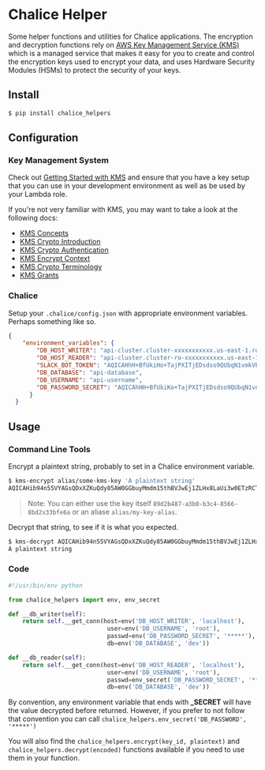# Chalice Helper
Some helper functions and utilities for Chalice applications. The encryption and decryption functions rely on 
[AWS Key Management Service (KMS)](https://aws.amazon.com/kms/) which is a managed service that makes it easy for you 
to create and control the encryption keys used to encrypt your data, and uses Hardware Security Modules (HSMs) to 
protect the security of your keys.

## Install
```bash
$ pip install chalice_helpers
```

## Configuration
### Key Management System
Check out [Getting Started with KMS](https://aws.amazon.com/kms/getting-started/) and ensure that you have a key setup
that you can use in your development environment as well as be used by your Lambda role.

If you're not very familiar with KMS, you may want to take a look at the following docs:

* [KMS Concepts](http://docs.aws.amazon.com/kms/latest/developerguide/concepts.html)
* [KMS Crypto Introduction](http://docs.aws.amazon.com/kms/latest/developerguide/crypto-intro.html)
* [KMS Crypto Authentication](http://docs.aws.amazon.com/kms/latest/developerguide/crypto_authen.html)
* [KMS Encrypt Context](http://docs.aws.amazon.com/kms/latest/developerguide/encrypt-context.html)
* [KMS Crypto Terminology](http://docs.aws.amazon.com/kms/latest/developerguide/crypto-terminology.html)
* [KMS Grants](http://docs.aws.amazon.com/kms/latest/developerguide/grants.html)

### Chalice
Setup your `.chalice/config.json` with appropriate environment variables. Perhaps something like so.
```json
{
    "environment_variables": {
        "DB_HOST_WRITER": "api-cluster.cluster-xxxxxxxxxxx.us-east-1.rds.amazonaws.com",
        "DB_HOST_READER": "api-cluster.cluster-ro-xxxxxxxxxxx.us-east-1.rds.amazonaws.com",
        "SLACK_BOT_TOKEN": "AQICAHhH+BfUkiHo+TajPXITjEDsdso9QUbqN1vmkVbaph2bVwFLgTNUBzmKsh28Aul4o+p4AAAAqjCBpwYJKoZIhvcNAQcGoIGZMIGWAgEAMIGQBgkqhkiG9w0BBwEwHgYJYIZIAWUDBAEuMBEEDKjr3O4nSFKLfTJnHwIBEIBj6E4uUq5KBkb/nb7lSay0ETsRoZ/3a7yuw4uvcQYRWKx6J4LTUfrjAk98hM3HH7c2GKHB1qEozF7NA6Q4hL7KG2k3dVXGgxWefjTdIrlpt5c42SY1AAfaATUMBqARDiPzE1hr",
        "DB_DATABASE": "api-database",
        "DB_USERNAME": "api-username",
        "DB_PASSWORD_SECRET": "AQICAhHH+BfUkiKo+TajPXITjEDsdso9QUbqN1vnkVbaph2bVwFvyzHW+wn/TaQqtusTvV5WAAAAbDBqBgkqhkiG0w0BBwagXTBbAgEAMFYGCSqGSIb3DQEHATAeBglghkgBZQMEAS4wEQQMYvoDJJkytmCMiy4QAgEQgCmbY3xKGkop2EIymI8tFzYSvcDknQEy3DOkX7RXFFBbaFbDJcfxkMbeXw=="
      }
  }
```

## Usage
### Command Line Tools
Encrypt a plaintext string, probably to set in a Chalice environment variable. 
```bash
$ kms-encrypt alias/some-kms-key 'A plaintext string'
AQICAHib94n55VYAGsQDxXZKuQdy85AW0GGbuyMmdm15thBVJwEj1ZLHx8LaUi3w0ETzRCTrAAAAcDBuBgkqhkiG9w0BBwagYTBfAgEAMFoGCSqGSIb3DQEHATAeBglghkgBZQMEAS4wEQQMgQ3Jqbiab/UmCgABAgEQgC07be/jfDcxvfgknNfhu+3RaIFcG6Iq3j3BzrXc3Q5vd7PbqbUwhOwEOFh3psM=
```
> Note: You can either use the key itself `89d2b487-a3b0-b3c4-8566-8bd2x33bfe6a` or an aliase `alias/my-key-alias`.


Decrypt that string, to see if it is what you expected.
```bash
$ kms-decrypt AQICAHib94n55VYAGsQDxXZKuQdy85AW0GGbuyMmdm15thBVJwEj1ZLHx8LaUi3w0ETzRCTrAAAAcDBuBgkqhkiG9w0BBwagYTBfAgEAMFoGCSqGSIb3DQEHATAeBglghkgBZQMEAS4wEQQMgQ3Jqbiab/UmCgABAgEQgC07be/jfDcxvfgknNfhu+3RaIFcG6Iq3j3BzrXc3Q5vd7PbqbUwhOwEOFh3psM=
A plaintext string
```
### Code
```python
#!/usr/bin/env python

from chalice_helpers import env, env_secret

def __db_writer(self):
    return self.__get_conn(host=env('DB_HOST_WRITER', 'localhost'),
                            user=env('DB_USERNAME', 'root'),
                            passwd=env('DB_PASSWORD_SECRET', '*****'),
                            db=env('DB_DATABASE', 'dev'))

def __db_reader(self):
    return self.__get_conn(host=env('DB_HOST_READER', 'localhost'),
                            user=env('DB_USERNAME', 'root'),
                            passwd=env_secret('DB_PASSWORD_SECRET', '*****'),
                            db=env('DB_DATABASE', 'dev'))
```

By convention, any environment variable that ends with **_SECRET** will have the value decrypted before returned.
However, if you prefer to not follow that convention you can call `chalice_helpers.env_secret('DB_PASSWORD', '*****')`

You will also find the `chalice_helpers.encrypt(key_id, plaintext)` and `chalice_helpers.decrypt(encoded)` functions
available if you need to use them in your function.

